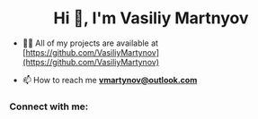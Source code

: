 <h1 align="center">Hi 👋, I'm Vasiliy Martnyov</h1>

- 👨‍💻 All of my projects are available at [https://github.com/VasiliyMartynov](https://github.com/VasiliyMartynov)

- 📫 How to reach me **vmartynov@outlook.com**

<h3 align="left">Connect with me:</h3>
<p align="left">
</p>
